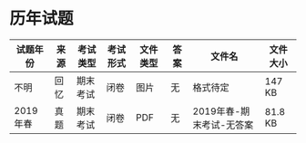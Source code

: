 # 历年试题

试题年份|来源|考试类型|考试形式|文件类型|答案|文件名|文件大小
---|---|---|---|---|---|---|---
不明|回忆|期末考试|闭卷|图片|无|格式待定|147 KB
2019年春|真题|期末考试|闭卷|PDF|无|2019年春-期末考试-无答案|81.8 KB

